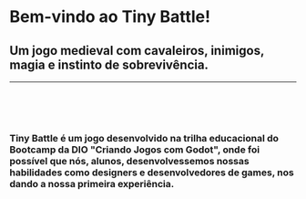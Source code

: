 <h1><strong>Bem-vindo ao Tiny Battle!</strong></h1>
<h2>Um jogo medieval com cavaleiros, inimigos, magia e instinto de sobrevivência.</h2>

<hr>
<br><br><br>
<h3>Tiny Battle é um jogo desenvolvido na trilha educacional do Bootcamp da DIO "Criando Jogos com Godot", onde foi possível que nós, alunos, desenvolvessemos nossas habilidades como designers e desenvolvedores de games, nos dando a nossa primeira experiência.</h3>


